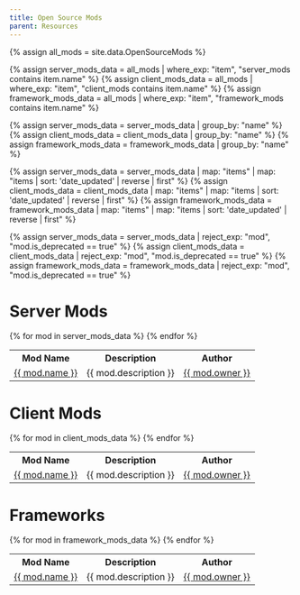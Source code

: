 ```yaml
---
title: Open Source Mods
parent: Resources
---
```


<!---
To add a mod to these lists requires two steps. 
Add the name of the mod to the assign list in the appropriate Lists below.
Include an updated OpenSourceMods.json file in the _data folder of this site.
The OpenSourceMods.json file can be generated with the Thunderstore API (trimming unneeded information is recommended for file size)
https://thunderstore.io/c/v-rising/api/v1/package/
-->

{% assign all_mods = site.data.OpenSourceMods %}

{% assign server_mods_data = all_mods | where_exp: "item", "server_mods contains item.name" %}
{% assign client_mods_data = all_mods | where_exp: "item", "client_mods contains item.name" %}
{% assign framework_mods_data = all_mods | where_exp: "item", "framework_mods contains item.name" %}

{% assign server_mods_data = server_mods_data | group_by: "name" %}
{% assign client_mods_data = client_mods_data | group_by: "name" %}
{% assign framework_mods_data = framework_mods_data | group_by: "name" %}

{% assign server_mods_data = server_mods_data | map: "items" | map: "items | sort: 'date_updated' | reverse | first" %}
{% assign client_mods_data = client_mods_data | map: "items" | map: "items | sort: 'date_updated' | reverse | first" %}
{% assign framework_mods_data = framework_mods_data | map: "items" | map: "items | sort: 'date_updated' | reverse | first" %}

{% assign server_mods_data = server_mods_data | reject_exp: "mod", "mod.is_deprecated == true" %}
{% assign client_mods_data = client_mods_data | reject_exp: "mod", "mod.is_deprecated == true" %}
{% assign framework_mods_data = framework_mods_data | reject_exp: "mod", "mod.is_deprecated == true" %}

<h1>Server Mods</h1>
<table>
  <tr>
    <th>Mod Name</th>
    <th>Description</th>
    <th>Author</th>
  </tr>
  {% for mod in server_mods_data %}
    <tr>
      <td><a href="{{ mod.website_url }}">{{ mod.name }}</a></td>
      <td>{{ mod.description }}</td>
      <td><a href="https://thunderstore.io/c/v-rising/p/{{ mod.owner }}">{{ mod.owner }}</a></td>
    </tr>
  {% endfor %}
</table>

<h1>Client Mods</h1>
<table>
  <tr>
    <th>Mod Name</th>
    <th>Description</th>
    <th>Author</th>
  </tr>
  {% for mod in client_mods_data %}
    <tr>
      <td><a href="{{ mod.website_url }}">{{ mod.name }}</a></td>
      <td>{{ mod.description }}</td>
      <td><a href="https://thunderstore.io/c/v-rising/p/{{ mod.owner }}">{{ mod.owner }}</a></td>
    </tr>
  {% endfor %}
</table>

<h1>Frameworks</h1>
<table>
  <tr>
    <th>Mod Name</th>
    <th>Description</th>
    <th>Author</th>
  </tr>
  {% for mod in framework_mods_data %}
    <tr>
      <td><a href="{{ mod.website_url }}">{{ mod.name }}</a></td>
      <td>{{ mod.description }}</td>
      <td><a href="https://thunderstore.io/c/v-rising/p/{{ mod.owner }}">{{ mod.owner }}</a></td>
    </tr>
  {% endfor %}
</table>
